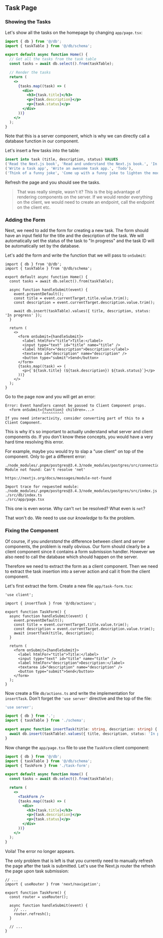 ## Task Page

### Showing the Tasks

Let's show all the tasks on the homepage by changing `app/page.tsx`:

```jsx
import { db } from '@/db';
import { taskTable } from '@/db/schema';

export default async function Home() {
  // Get all the tasks from the task table
  const tasks = await db.select().from(taskTable);

  // Render the tasks
  return (
    <>
      {tasks.map((task) => (
        <div>
          <h3>{task.title}</h3>
          <p>{task.description}</p>
          <p>{task.status}</p>
        </div>
      ))}
    </>
  );
}
```

Note that this is a server component, which is why we can directly call a database function in our component.

Let's insert a few tasks into the table:

```sql
insert into task (title, description, status) VALUES
('Read the Next.js book', 'Read and understand the Next.js book.', 'In progress'),
('Write a task app', 'Write an awesome task app.', 'Todo'),
('Think of a funny joke', 'Come up with a funny joke to lighten the mood.', 'In progress');
```

Refresh the page and you should see the tasks.

> That was really simple, wasn't it?
> This is the big advantage of rendering components on the server.
> If we would render everything on the client, we would need to create an endpoint, call the endpoint on the client etc.

### Adding the Form

Next, we need to add the form for creating a new task.
The form should have an input field for the title and the description of the task.
We will automatically set the status of the task to "In progress" and the task ID will be automatically set by the database.

Let's add the form and write the function that we will pass to `onSubmit`:

```tsx
import { db } from '@/db';
import { taskTable } from '@/db/schema';

export default async function Home() {
  const tasks = await db.select().from(taskTable);

  async function handleSubmit(event) {
    event.preventDefault();
    const title = event.currentTarget.title.value.trim();
    const description = event.currentTarget.description.value.trim();

    await db.insert(taskTable).values({ title, description, status: 'In progress' });
  }

  return (
    <>
      <form onSubmit={handleSubmit}>
        <label htmlFor="title">Title:</label>
        <input type="text" id="title" name="title" />
        <label htmlFor="description">Description:</label>
        <textarea id="description" name="description" />
        <button type="submit">Send</button>
      </form>
      {tasks.map((task) => (
        <p>{`${task.title} (${task.description}) ${task.status}`}</p>
      ))}
    </>
  );
}
```

Go to the page now and you will get an error:

```
Error: Event handlers cannot be passed to Client Component props.
  <form onSubmit={function} children=...>
                 ^^^^^^^^^^
If you need interactivity, consider converting part of this to a Client Component.
```

This is why it's so important to actually understand what server and client components do.
If you don't know these concepts, you would have a very hard time resolving this error.

For example, maybe you would try to slap a "use client" on top of the component.
Only to get a different error:

```
./node_modules/.pnpm/postgres@3.4.3/node_modules/postgres/src/connection.js:1:0
Module not found: Can't resolve 'net'

https://nextjs.org/docs/messages/module-not-found

Import trace for requested module:
./node_modules/.pnpm/postgres@3.4.3/node_modules/postgres/src/index.js
./src/db/index.ts
./src/app/page.tsx
```

This one is even worse.
Why can't `net` be resolved?
What even is `net`?

That won't do.
We need to use our _knowledge_ to fix the problem.

### Fixing the Component

Of course, if you _understand_ the difference between client and server components, the problem is really obvious.
Our form should clearly be a client component since it contains a form submission handler.
However we also need to call the database which should happen on the server.

Therefore we need to extract the form as a client component.
Then we need to extract the task insertion into a server action and call it from the client component.

Let's first extract the form.
Create a new file `app/task-form.tsx`:

```tsx
'use client';

import { insertTask } from '@/db/actions';

export function TaskForm() {
  async function handleSubmit(event) {
    event.preventDefault();
    const title = event.currentTarget.title.value.trim();
    const description = event.currentTarget.description.value.trim();
    await insertTask(title, description);
  }

  return (
    <form onSubmit={handleSubmit}>
      <label htmlFor="title">Title:</label>
      <input type="text" id="title" name="title" />
      <label htmlFor="description">Description:</label>
      <textarea id="description" name="description" />
      <button type="submit">Send</button>
    </form>
  );
}
```

Now create a file `db/actions.ts` and write the implementation for `insertTask`.
Don't forget the `'use server'` directive and the top of the file:

```ts
'use server';

import { db } from '.';
import { taskTable } from './schema';

export async function insertTask(title: string, description: string) {
  await db.insert(taskTable).values({ title, description, status: 'In progress' });
}
```

Now change the `app/page.tsx` file to use the `TaskForm` client component:

```jsx
import { db } from '@/db';
import { taskTable } from '@/db/schema';
import { TaskForm } from './task-form';

export default async function Home() {
  const tasks = await db.select().from(taskTable);

  return (
    <>
      <TaskForm />
      {tasks.map((task) => (
        <div>
          <h3>{task.title}</h3>
          <p>{task.description}</p>
          <p>{task.status}</p>
        </div>
      ))}
    </>
  );
}
```

Voila!
The error no longer appears.

The only problem that is left is that you currently need to manually refresh the page after the task is submitted.
Let's use the Next.js router the refresh the page upon task submission:

```tsx
// ...
import { useRouter } from 'next/navigation';

export function TaskForm() {
  const router = useRouter();

  async function handleSubmit(event) {
    // ...
    router.refresh();
  }

  // ...
}
```
